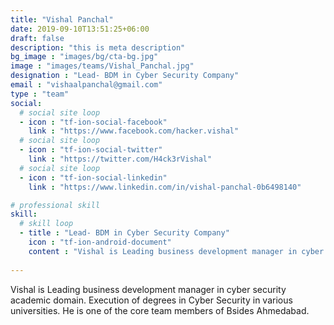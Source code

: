 ```yaml
---
title: "Vishal Panchal"
date: 2019-09-10T13:51:25+06:00
draft: false
description: "this is meta description"
bg_image : "images/bg/cta-bg.jpg"
image : "images/teams/Vishal_Panchal.jpg"
designation : "Lead- BDM in Cyber Security Company"
email : "vishaalpanchal@gmail.com"
type : "team"
social:
  # social site loop
  - icon : "tf-ion-social-facebook"
    link : "https://www.facebook.com/hacker.vishal"
  # social site loop
  - icon : "tf-ion-social-twitter"
    link : "https://twitter.com/H4ck3rVishal"
  # social site loop
  - icon : "tf-ion-social-linkedin"
    link : "https://www.linkedin.com/in/vishal-panchal-0b6498140"

# professional skill
skill:
  # skill loop
  - title : "Lead- BDM in Cyber Security Company"
    icon : "tf-ion-android-document"
    content : "Vishal is Leading business development manager in cyber security academic domain. Execution of degrees in Cyber Security in various universities. He is one of the core team members of Bsides Ahmedabad."
    
---
```


Vishal is Leading business development manager in cyber security academic domain. Execution of degrees in Cyber Security in various universities. He is one of the core team members of Bsides Ahmedabad.